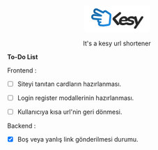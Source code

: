 <p align="center">
  <a href="https://github.com/altaysimsek/shortcutIO">
    <img alt="blazingfastjs" src="./public/image/kesylogo.png" width="150" />
  </a>
</p>
<p align="center">It's a kesy url shortener</p>

**To-Do List**
    
Frontend :
- [ ] Siteyi tanıtan cardların hazırlanması.
- [ ] Login register modallerinin hazırlanması.
- [ ] Kullanıcıya kısa url'nin geri dönmesi.


Backend : 
- [x] Boş veya yanlış link gönderilmesi durumu.

